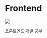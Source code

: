 # Frontend
<img src="https://capsule-render.vercel.app/api?type=wave&color=auto&height=300&section=header&text=Front%20end&fontSize=90" />

프론트엔드 개발 공부
